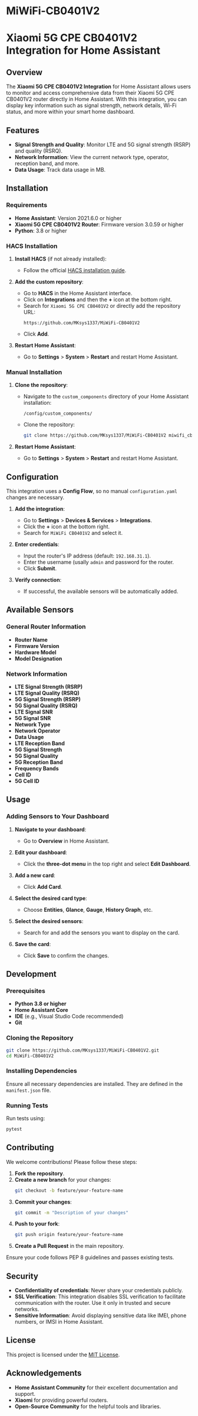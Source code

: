# MiWiFi-CB0401V2

# Xiaomi 5G CPE CB0401V2 Integration for Home Assistant

## Overview

The **Xiaomi 5G CPE CB0401V2 Integration** for Home Assistant allows users to monitor and access comprehensive data from their Xiaomi 5G CPE CB0401V2 router directly in Home Assistant. With this integration, you can display key information such as signal strength, network details, Wi-Fi status, and more within your smart home dashboard.

## Features

- **Signal Strength and Quality**: Monitor LTE and 5G signal strength (RSRP) and quality (RSRQ).
- **Network Information**: View the current network type, operator, reception band, and more.
- **Data Usage**: Track data usage in MB.

## Installation

### Requirements

- **Home Assistant**: Version 2021.6.0 or higher
- **Xiaomi 5G CPE CB0401V2 Router**: Firmware version 3.0.59 or higher
- **Python**: 3.8 or higher

### HACS Installation

1. **Install HACS** (if not already installed):
   - Follow the official [HACS installation guide](https://hacs.xyz/docs/installation/prerequisite).

2. **Add the custom repository**:
   - Go to **HACS** in the Home Assistant interface.
   - Click on **Integrations** and then the **+** icon at the bottom right.
   - Search for `Xiaomi 5G CPE CB0401V2` or directly add the repository URL:
     ```
     https://github.com/MKsys1337/MiWiFi-CB0401V2
     ```
   - Click **Add**.

3. **Restart Home Assistant**:
   - Go to **Settings** > **System** > **Restart** and restart Home Assistant.

### Manual Installation

1. **Clone the repository**:
   - Navigate to the `custom_components` directory of your Home Assistant installation:
     ```
     /config/custom_components/
     ```
   - Clone the repository:
     ```bash
     git clone https://github.com/MKsys1337/MiWiFi-CB0401V2 miwifi_cb0401v2
     ```

2. **Restart Home Assistant**:
   - Go to **Settings** > **System** > **Restart** and restart Home Assistant.

## Configuration

This integration uses a **Config Flow**, so no manual `configuration.yaml` changes are necessary.

1. **Add the integration**:
   - Go to **Settings** > **Devices & Services** > **Integrations**.
   - Click the **+** icon at the bottom right.
   - Search for `MiWiFi CB0401V2` and select it.

2. **Enter credentials**:
   - Input the router's IP address (default: `192.168.31.1`).
   - Enter the username (usally `admin` and password for the router.
   - Click **Submit**.

3. **Verify connection**:
   - If successful, the available sensors will be automatically added.

## Available Sensors

### General Router Information

- **Router Name**
- **Firmware Version**
- **Hardware Model**
- **Model Designation**

### Network Information

- **LTE Signal Strength (RSRP)**
- **LTE Signal Quality (RSRQ)**
- **5G Signal Strength (RSRP)**
- **5G Signal Quality (RSRQ)**
- **LTE Signal SNR**
- **5G Signal SNR**
- **Network Type**
- **Network Operator**
- **Data Usage**
- **LTE Reception Band**
- **5G Signal Strength**
- **5G Signal Quality**
- **5G Reception Band**
- **Frequency Bands**
- **Cell ID**
- **5G Cell ID**

## Usage

### Adding Sensors to Your Dashboard

1. **Navigate to your dashboard**:
   - Go to **Overview** in Home Assistant.

2. **Edit your dashboard**:
   - Click the **three-dot menu** in the top right and select **Edit Dashboard**.

3. **Add a new card**:
   - Click **Add Card**.

4. **Select the desired card type**:
   - Choose **Entities**, **Glance**, **Gauge**, **History Graph**, etc.

5. **Select the desired sensors**:
   - Search for and add the sensors you want to display on the card.

6. **Save the card**:
   - Click **Save** to confirm the changes.

## Development

### Prerequisites

- **Python 3.8 or higher**
- **Home Assistant Core**
- **IDE** (e.g., Visual Studio Code recommended)
- **Git**

### Cloning the Repository

```bash
git clone https://github.com/MKsys1337/MiWiFi-CB0401V2.git
cd MiWiFi-CB0401V2
```

### Installing Dependencies

Ensure all necessary dependencies are installed. They are defined in the `manifest.json` file.

### Running Tests

Run tests using:

```bash
pytest
```

## Contributing

We welcome contributions! Please follow these steps:

1. **Fork the repository**.
2. **Create a new branch** for your changes:
   ```bash
   git checkout -b feature/your-feature-name
   ```
3. **Commit your changes**:
   ```bash
   git commit -m "Description of your changes"
   ```
4. **Push to your fork**:
   ```bash
   git push origin feature/your-feature-name
   ```
5. **Create a Pull Request** in the main repository.

Ensure your code follows PEP 8 guidelines and passes existing tests.

## Security

- **Confidentiality of credentials**: Never share your credentials publicly.
- **SSL Verification**: This integration disables SSL verification to facilitate communication with the router. Use it only in trusted and secure networks.
- **Sensitive Information**: Avoid displaying sensitive data like IMEI, phone numbers, or IMSI in Home Assistant.

## License

This project is licensed under the [MIT License](LICENSE).

## Acknowledgements

- **Home Assistant Community** for their excellent documentation and support.
- **Xiaomi** for providing powerful routers.
- **Open-Source Community** for the helpful tools and libraries.

